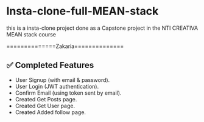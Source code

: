 # Insta-clone-full-MEAN-stack
this is a insta-clone project done as a Capstone project in the NTI CREATIVA MEAN stack course 


==============Zakaria==============   
## ✅ Completed Features
- User Signup (with email & password).
- User Login (JWT authentication).
- Confirm Email (using token sent by email).
- Created Get Posts page.
- Created Get User page.
- Created Added follow page.